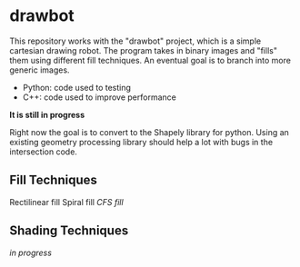 # drawbot
This repository works with the "drawbot" project, which is a simple cartesian drawing robot. The program takes in binary images and "fills" them using different fill techniques. An eventual goal is to branch into more generic images.

 - Python: code used to testing
 - C++: code used to improve performance

**It is still in progress**

Right now the goal is to convert to the Shapely library for python. Using an existing geometry processing library should help a lot with bugs in the intersection code.

## Fill Techniques
Rectilinear fill
Spiral fill
*CFS fill*

## Shading Techniques
*in progress*

